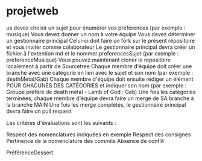 # projetweb


us devez choisir un sujet pour énumérer vos préférences (par exemple : musique)
Vous devez donner un nom à votre équipe
Vous devez déterminer un gestionnaire principal
Celui-ci doit faire un fork sur le présent répositoire et vous inviter comme colaborateur
Le gestionnaire principal devra créer un fichier à l'extention md et le nommer preferencesSujet (par exemple : preferenceMusique)
Vous pouvez maintenant cloner le repositoire localement à partir de Sourcetree
Chaque membre d'équipe doit créer une branche avec une catégorie en lien avec le sujet et son nom (par exemple : deathMetal/Gab)
Chaque membre d'équipe doit ensuite rédiger un élément POUR CHACUNES DES CATÉGORIES et indiquer son nom (par exemple : Groupe préféré de death métal - Lamb of God : Gab)
Une fois les catégories terminées, chaque membre d'équipe devra faire un merge de SA branche à la branche MAIN
Une fois les merge complétés, le gestionnaire principal devra faire un pull request

Les critères d'évaluations sont les suivants :

Respect des nomenclatures indiquées en exemple
Respect des consignes
Pertinence de la nomenclature des commits
Absence de conflit


PréférenceDessert





